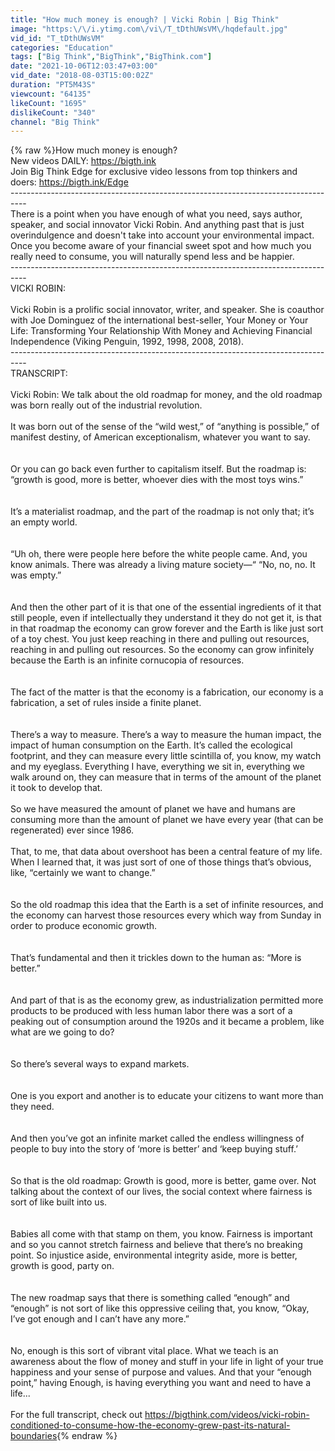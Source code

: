 ```yaml
---
title: "How much money is enough? | Vicki Robin | Big Think"
image: "https:\/\/i.ytimg.com\/vi\/T_tDthUWsVM\/hqdefault.jpg"
vid_id: "T_tDthUWsVM"
categories: "Education"
tags: ["Big Think","BigThink","BigThink.com"]
date: "2021-10-06T12:03:47+03:00"
vid_date: "2018-08-03T15:00:02Z"
duration: "PT5M43S"
viewcount: "64135"
likeCount: "1695"
dislikeCount: "340"
channel: "Big Think"
---
```

{% raw %}How much money is enough?<br />New videos DAILY: <a rel="nofollow" target="blank" href="https://bigth.ink">https://bigth.ink</a><br />Join Big Think Edge for exclusive video lessons from top thinkers and doers: <a rel="nofollow" target="blank" href="https://bigth.ink/Edge">https://bigth.ink/Edge</a><br />----------------------------------------------------------------------------------<br />There is a point when you have enough of what you need, says author, speaker, and social innovator Vicki Robin. And anything past that is just overindulgence and doesn't take into account your environmental impact. Once you become aware of your financial sweet spot and how much you really need to consume, you will naturally spend less and be happier.<br />----------------------------------------------------------------------------------<br />VICKI ROBIN:<br /><br />Vicki Robin is a prolific social innovator, writer, and speaker. She is coauthor with Joe Dominguez of the international best-seller, Your Money or Your Life: Transforming Your Relationship With Money and Achieving Financial Independence (Viking Penguin, 1992, 1998, 2008, 2018).<br />----------------------------------------------------------------------------------<br />TRANSCRIPT:<br /><br />Vicki Robin: We talk about the old roadmap for money, and the old roadmap was born really out of the industrial revolution.<br /><br />It was born out of the sense of the “wild west,” of “anything is possible,” of manifest destiny, of American exceptionalism, whatever you want to say.<br /><br /><br />Or you can go back even further to capitalism itself. But the roadmap is: “growth is good, more is better, whoever dies with the most toys wins.”<br /><br /><br />It’s a materialist roadmap, and the part of the roadmap is not only that; it’s an empty world.<br /><br /><br />“Uh oh, there were people here before the white people came. And, you know animals. There was already a living mature society—“ “No, no, no. It was empty.”<br /><br /><br />And then the other part of it is that one of the essential ingredients of it that still people, even if intellectually they understand it they do not get it, is that in that roadmap the economy can grow forever and the Earth is like just sort of a toy chest. You just keep reaching in there and pulling out resources, reaching in and pulling out resources. So the economy can grow infinitely because the Earth is an infinite cornucopia of resources.<br /><br /><br />The fact of the matter is that the economy is a fabrication, our economy is a fabrication, a set of rules inside a finite planet.<br /><br /><br />There’s a way to measure. There’s a way to measure the human impact, the impact of human consumption on the Earth. It’s called the ecological footprint, and they can measure every little scintilla of, you know, my watch and my eyeglass. Everything I have, everything we sit in, everything we walk around on, they can measure that in terms of the amount of the planet it took to develop that.<br /><br />So we have measured the amount of planet we have and humans are consuming more than the amount of planet we have every year (that can be regenerated) ever since 1986.<br /><br />That, to me, that data about overshoot has been a central feature of my life. When I learned that, it was just sort of one of those things that’s obvious, like, “certainly we want to change.”<br /><br /><br />So the old roadmap this idea that the Earth is a set of infinite resources, and the economy can harvest those resources every which way from Sunday in order to produce economic growth.<br /><br /><br />That’s fundamental and then it trickles down to the human as: “More is better.”<br /><br /><br />And part of that is as the economy grew, as industrialization permitted more products to be produced with less human labor there was a sort of a peaking out of consumption around the 1920s and it became a problem, like what are we going to do?<br /><br /><br />So there’s several ways to expand markets.<br /><br /><br />One is you export and another is to educate your citizens to want more than they need.<br /><br /><br />And then you’ve got an infinite market called the endless willingness of people to buy into the story of ‘more is better’ and ‘keep buying stuff.’<br /><br /><br />So that is the old roadmap: Growth is good, more is better, game over. Not talking about the context of our lives, the social context where fairness is sort of like built into us.<br /><br /><br />Babies all come with that stamp on them, you know. Fairness is important and so you cannot stretch fairness and believe that there’s no breaking point. So injustice aside, environmental integrity aside, more is better, growth is good, party on.<br /><br /><br />The new roadmap says that there is something called “enough” and “enough” is not sort of like this oppressive ceiling that, you know, “Okay, I’ve got enough and I can’t have any more.”<br /><br /><br />No, enough is this sort of vibrant vital place. What we teach is an awareness about the flow of money and stuff in your life in light of your true happiness and your sense of purpose and values. And that your “enough point,” having Enough, is having everything you want and need to have a life...<br /><br />For the full transcript, check out <a rel="nofollow" target="blank" href="https://bigthink.com/videos/vicki-robin-conditioned-to-consume-how-the-economy-grew-past-its-natural-boundaries">https://bigthink.com/videos/vicki-robin-conditioned-to-consume-how-the-economy-grew-past-its-natural-boundaries</a>{% endraw %}
